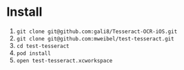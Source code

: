 # Install

1. `git clone git@github.com:gali8/Tesseract-OCR-iOS.git`
2. `git clone git@github.com:mweibel/test-tesseract.git`
3. `cd test-tesseract`
4. `pod install`
5. `open test-tesseract.xcworkspace`
